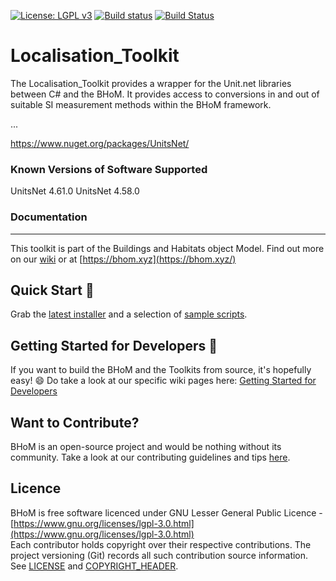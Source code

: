 [![License: LGPL v3](https://img.shields.io/badge/License-LGPL%20v3-blue.svg)](https://www.gnu.org/licenses/lgpl-3.0) [![Build status](https://ci.appveyor.com/api/projects/status/ngx66d1cqcr9p3u9/branch/master?svg=true)](https://ci.appveyor.com/api/projects/status/localisation_toolkit/branch/master) [![Build Status](https://dev.azure.com/BHoMBot/BHoM/_apis/build/status/Localisation_Toolkit/Localisation_Toolkit.CheckCore?branchName=master)](https://dev.azure.com/BHoMBot/BHoM/_build/latest?definitionId=111&branchName=master)

# Localisation_Toolkit

The Localisation_Toolkit provides a wrapper for the Unit.net libraries between C# and the BHoM. It provides access to conversions in and out of suitable SI measurement methods within the BHoM framework.

...

https://www.nuget.org/packages/UnitsNet/

### Known Versions of Software Supported
UnitsNet 4.61.0
UnitsNet 4.58.0

### Documentation

---
This toolkit is part of the Buildings and Habitats object Model. Find out more on our [wiki](https://github.com/BHoM/documentation/wiki) or at [https://bhom.xyz](https://bhom.xyz/)

## Quick Start 🚀 

Grab the [latest installer](https://bhom.xyz/) and a selection of [sample scripts](https://github.com/BHoM/samples).


## Getting Started for Developers 🤖 

If you want to build the BHoM and the Toolkits from source, it's hopefully easy! 😄 
Do take a look at our specific wiki pages here: [Getting Started for Developers](https://github.com/BHoM/documentation/wiki/Getting-started-for-developers)


## Want to Contribute? ##

BHoM is an open-source project and would be nothing without its community. Take a look at our contributing guidelines and tips [here](https://github.com/BHoM/BHoM/blob/master/CONTRIBUTING.md).


## Licence ##

BHoM is free software licenced under GNU Lesser General Public Licence - [https://www.gnu.org/licenses/lgpl-3.0.html](https://www.gnu.org/licenses/lgpl-3.0.html)  
Each contributor holds copyright over their respective contributions.
The project versioning (Git) records all such contribution source information.
See [LICENSE](https://github.com/BHoM/BHoM/blob/master/LICENSE) and [COPYRIGHT_HEADER](https://github.com/BHoM/BHoM/blob/master/COPYRIGHT_HEADER.txt).
